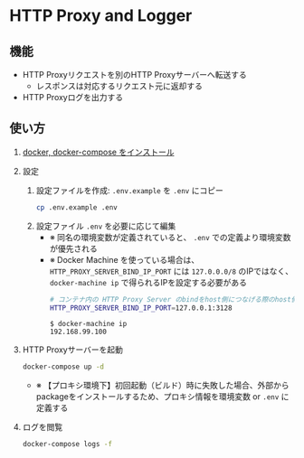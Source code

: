 # HTTP Proxy and Logger

## 機能
* HTTP Proxyリクエストを別のHTTP Proxyサーバーへ転送する
    * レスポンスは対応するリクエスト元に返却する
* HTTP Proxyログを出力する

## 使い方
1. [docker, docker-compose をインストール](https://docs.docker.com/install/#supported-platforms)
1. 設定
    1. 設定ファイルを作成: `.env.example` を `.env` にコピー
        ```sh
        cp .env.example .env
        ```
    1. 設定ファイル `.env` を必要に応じて編集
        - ※ 同名の環境変数が定義されていると、 `.env` での定義より環境変数が優先される
        - ※ Docker Machine を使っている場合は、`HTTP_PROXY_SERVER_BIND_IP_PORT` には `127.0.0.0/8` のIPではなく、 `docker-machine ip` で得られるIPを設定する必要がある
            ```sh
            # コンテナ内の HTTP Proxy Server のbindをhost側につなげる際のhost側の待ち受けIP:PORT
            HTTP_PROXY_SERVER_BIND_IP_PORT=127.0.0.1:3128
            ```
            ```
            $ docker-machine ip
            192.168.99.100
            ```

1. HTTP Proxyサーバーを起動
    ```sh
    docker-compose up -d
    ```
    - ※ 【プロキシ環境下】初回起動（ビルド）時に失敗した場合、外部からpackageをインストールするため、プロキシ情報を環境変数 or `.env` に定義する
1. ログを閲覧
    ```sh
    docker-compose logs -f
    ```
